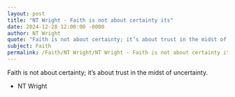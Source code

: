 ```yaml
---
layout: post
title: "NT Wright - Faith is not about certainty its"
date: 2024-12-28 12:00:00 -0000
author: NT Wright
quote: "Faith is not about certainty; it’s about trust in the midst of uncertainty."
subject: Faith
permalink: /Faith/NT Wright/NT Wright - Faith is not about certainty its
---
```


Faith is not about certainty; it’s about trust in the midst of uncertainty.

- NT Wright
